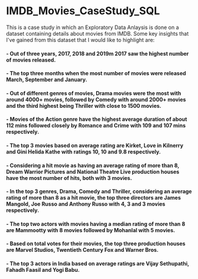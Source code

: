 # IMDB_Movies_CaseStudy_SQL

This is a case study in which an Exploratory Data Anlaysis is done on a dataset containing details about movies from IMDB. Some key insights that I've gained from this dataset that I would like to highlight are:
#### - Out of three years, 2017, 2018 and 2019m 2017 saw the highest number of movies released.
#### - The top three months when the most number of movies were released March, September and January.
#### - Out of different genres of movies, Drama movies were the most with around 4000+ movies, followed by Comedy with around 2000+ movies and the third highest being Thriller with close to 1500 movies.
#### - Movies of the Action genre have the highest average duration of about 112 mins followed closely by Romance and Crime with 109 and 107 mins respectively.
#### - The top 3 movies based on average rating are Kirket, Love in Kilnerry and Gini Helida Kathe with ratings 10, 10 and 9.8 respectively.
#### - Considering a hit movie as having an average rating of more than 8, Dream Warrior Pictures and National Theatre Live production houses have the most number of hits, both with 3 movies.
#### - In the top 3 genres, Drama, Comedy and Thriller, considering an average rating of more than 8 as a hit movie, the top three directors are James Mangold, Joe Russo and Anthony Russo with 4, 3 and 3 movies respectively.
#### - The top two actors with movies having a median rating of more than 8 are Mammootty with 8 movies followed by Mohanlal with 5 movies.
#### - Based on total votes for their movies, the top three production houses are Marvel Studios, Twentieth Century Fox and Warner Bros.
#### - The top 3 actors in India based on average ratings are Vijay Sethupathi, Fahadh Faasil and Yogi Babu.








